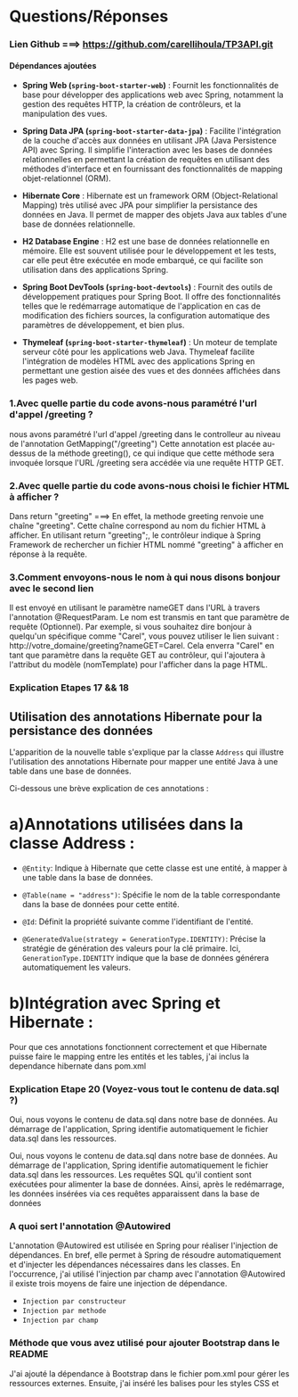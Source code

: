 # Questions/Réponses
  
### Lien Github ===> https://github.com/carellihoula/TP3API.git

#### Dépendances ajoutées

- **Spring Web (`spring-boot-starter-web`)** :
  Fournit les fonctionnalités de base pour développer des applications web avec Spring, notamment la gestion des requêtes HTTP,
  la création de contrôleurs, et la manipulation des vues.

- **Spring Data JPA (`spring-boot-starter-data-jpa`)** :
  Facilite l'intégration de la couche d'accès aux données en utilisant JPA (Java Persistence API) avec Spring. 
  Il simplifie l'interaction avec les bases de données relationnelles en permettant la création de requêtes en 
  utilisant des méthodes d'interface et en fournissant des fonctionnalités de mapping objet-relationnel (ORM).

- **Hibernate Core** :
  Hibernate est un framework ORM (Object-Relational Mapping) très utilisé avec JPA pour simplifier la persistance des
  données en Java. Il permet de mapper des objets Java aux tables d'une base de données relationnelle.

- **H2 Database Engine** :
  H2 est une base de données relationnelle en mémoire. Elle est souvent utilisée pour le développement et 
  les tests, car elle peut être exécutée en mode embarqué, ce qui facilite son utilisation dans des applications Spring.

- **Spring Boot DevTools (`spring-boot-devtools`)** :
  Fournit des outils de développement pratiques pour Spring Boot. Il offre des fonctionnalités telles que 
  le redémarrage automatique de l'application en cas de modification des fichiers sources, 
  la configuration automatique des paramètres de développement, et bien plus.

- **Thymeleaf (`spring-boot-starter-thymeleaf`)** :
  Un moteur de template serveur côté pour les applications web Java. Thymeleaf facilite l'intégration de modèles HTML 
  avec des applications Spring en permettant une gestion aisée des vues et des données affichées dans les pages web.


### 1.Avec quelle partie du code avons-nous paramétré l'url d'appel /greeting ?
nous avons paramétré l'url d'appel /greeting dans le controlleur au niveau de l'annotation
GetMapping("/greeting")
Cette annotation est placée au-dessus de la méthode greeting(), 
ce qui indique que cette méthode sera invoquée lorsque l'URL /greeting sera accédée via une requête HTTP GET.

### 2.Avec quelle partie du code avons-nous choisi le fichier HTML à afficher ?
Dans return "greeting" ===>
En effet, la methode greeting renvoie une chaîne "greeting". Cette chaîne correspond au nom du 
fichier HTML à afficher. En utilisant return "greeting";, le contrôleur indique à Spring Framework 
de rechercher un fichier HTML nommé "greeting" à afficher en réponse à la requête.

### 3.Comment envoyons-nous le nom à qui nous disons bonjour avec le second lien
Il est envoyé en utilisant le paramètre nameGET dans l'URL à travers l'annotation @RequestParam. 
Le nom est transmis en tant que paramètre de requête (Optionnel). 
Par exemple, si vous souhaitez dire bonjour à quelqu'un spécifique comme "Carel", 
vous pouvez utiliser le lien suivant : http://votre_domaine/greeting?nameGET=Carel. 
Cela enverra "Carel" en tant que paramètre dans la requête GET au contrôleur, qui l'ajoutera à l'attribut du
modèle (nomTemplate) pour l'afficher dans la page HTML.

### Explication Etapes 17 && 18 
## Utilisation des annotations Hibernate pour la persistance des données
L'apparition de la nouvelle table s'explique par la classe `Address` qui illustre l'utilisation des annotations 
Hibernate pour mapper une entité Java à une table dans une base de données.

Ci-dessous une brève explication de ces annotations :
# a)Annotations utilisées dans la classe Address :

- `@Entity`: Indique à Hibernate que cette classe est une entité, à mapper à une table dans la base de données.

- `@Table(name = "address")`: Spécifie le nom de la table correspondante dans la base de données pour cette entité.

- `@Id`: Définit la propriété suivante comme l'identifiant de l'entité.

- `@GeneratedValue(strategy = GenerationType.IDENTITY)`: Précise la stratégie de génération des valeurs pour la 
clé primaire. Ici, `GenerationType.IDENTITY` indique que la base de données générera automatiquement les valeurs.

# b)Intégration avec Spring et Hibernate :
Pour que ces annotations fonctionnent correctement et que Hibernate puisse faire le mapping entre 
les entités et les tables, j'ai inclus la dependance hibernate dans pom.xml

### Explication Etape 20 (Voyez-vous tout le contenu de data.sql ?)
Oui, nous voyons le contenu de data.sql dans notre base de données.
Au démarrage de l'application, Spring identifie automatiquement le fichier data.sql dans les ressources. 

Oui, nous voyons le contenu de data.sql dans notre base de données.
Au démarrage de l'application, Spring identifie automatiquement le fichier data.sql dans les ressources.
Les requêtes SQL qu'il contient sont exécutées pour alimenter la base de données. 
Ainsi, après le redémarrage, les données insérées via ces requêtes apparaissent dans la base de données

### A quoi sert l'annotation @Autowired
L'annotation @Autowired est utilisée en Spring pour réaliser l'injection de dépendances. 
En bref, elle permet à Spring de résoudre automatiquement et d'injecter les dépendances nécessaires dans les classes.
En l'occurrence, j'ai utilisé l'injection par champ avec l'annotation @Autowired
il existe trois moyens de faire une injection de dépendance. 
 - `Injection par constructeur`
 - `Injection par methode`
 - `Injection par champ`

### Méthode que vous avez utilisé pour ajouter Bootstrap dans le README
J'ai ajouté la dépendance à Bootstrap dans le fichier pom.xml pour gérer les ressources externes. 
Ensuite, j'ai inséré les balises <link> pour les styles CSS et <script> pour les fonctionnalités JavaScript dans 
`navbar.html`, car il est inclus dans les deux pages (`greeting.html` et `addresses.html`). 

    - `<link href="/webjars/bootstrap/5.2.3/css/bootstrap.min.css" rel="stylesheet">` ==>CSS
    - `<script src="/webjars/bootstrap/5.2.3/js/bootstrap.min.js"></script>` ===> JavaScript

J'ai récupéré bootstrap dans maven repository, ensuite, je l'ai ajouté dans pom.xml

### Faut-il une clé API pour appeler MeteoConcept ?

Oui, pour utiliser l'API de MeteoConcept, on aura généralement besoin d'une clé API. 
Cette clé API est essentielle pour plusieurs raisons :
mon API Key (token) ==> 93a413c67d6f63ea863c6d6dd134a48bbcd32abf41dfba1e0ee8e9d59d028767

    - `Authentification : Elle permet à MeteoConcept de vérifier que je suis un utilisateur autorisé.`
    - `Sécurité : Cela aide à prévenir les usages abusifs ou excessifs de l'API.`
    - `Suivi : MeteoConcept peut suivre l'utilisation de son API et s'assurer qu'elle fonctionne correctement pour tous les utilisateurs.`

### Quelle URL appeler ? 

 J'ai utilisé une adresse url sous le format ci-après
 https://api.meteoconcept.com/api/[endpoint]?token=[VOTRE_CLE_API]&[autres_parametres]

 En l'occurrence https://api.meteo-concept.com/api/forecast/daily?token=" + meteoConceptApiKey + "&latlng=" + latitude + "," + longitude;

### Quelle méthode HTTP utiliser ?

La méthode HTTP utilisée est GET. Dans mon code, restTemplate.getForObject fait une requête GET à l'URL spécifiée.

### Comment passer les paramètres d'appels ?

Pour passer des paramètres dans un appel à l'API MeteoConcept, il faut les intégrez directement dans
l'URL de la requête. Typiquement, ces paramètres incluent la clé API, les coordonnées GPS,etc.
https://api.meteo-concept.com/api/forecast/daily?token=" + meteoConceptApiKey + "&latlng=" + latitude + "," + longitude;

### Où est l'information dont j'ai besoin dans la réponse:

  * Pour afficher la température du lieu visé par les coordonnées GPS : 
    Cette information se trouve dans les champs tMin et tMax de l'objet response.getForecast().get(0), 
    qui représentent respectivement la température minimale et maximale.

  * Pour les prévisions météo : 
    Les prévisions météorologiques détaillées sont contenues dans **response.getForecast().get(0)**. 
    Le champ **weather**  donne des informations sur les conditions météorologiques actuelles

       
### Lien Github ===> https://github.com/carellihoula/TP3API.git
### Lien Github ===> https://github.com/carellihoula/TP3API.git
